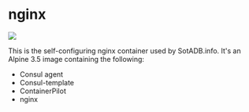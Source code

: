 # nginx

[![](https://images.microbadger.com/badges/image/sotadb/nginx.svg)](https://microbadger.com/images/sotadb/nginx "Get your own image badge on microbadger.com")


This is the self-configuring nginx container used by SotADB.info. It's an Alpine 3.5 image containing the following:

 * Consul agent
 * Consul-template
 * ContainerPilot
 * nginx

